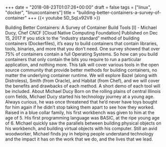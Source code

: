 +++
date = "2018-08-23T01:07:26+00:00"
draft = false
tags = ["linux", "docker", "linuxcontainers"]
title = "building-better-containers-a-survey-of-container"
+++
{{< youtube 5D_SqLv92V8 >}}

Building Better Containers: A Survey of Container Build Tools [I] - Michael Ducy, Chef CNCF [Cloud Native Computing Foundation] Published on Dec 15, 2017 If you stick to the “industry standard” method of building containers (Dockerfiles), it’s easy to build containers that contain libraries, tools, binaries, and more that you don’t need. One survey showed that over 75% of containers contain a full Operating Systems. So how can you build containers that only contain the bits you require to run a particular application, and nothing more. This talk will cover various tools in the open source community that provide better methods for building containers, no matter the underlying container runtime. We will explore Bazel (along with Distroless), Smith (from Oracle), and Habitat (from Chef), and we will cover the benefits and drawbacks of each method. A short demo of each tool will be included. About Michael Ducy Born on the rolling plains of central Illinois corn fields, Michael Ducy started his technology journey at a young age. Always curious, he was once threatened that he’d never have toys bought for him again if he didn’t stop taking them apart to see how they worked. Raised in a blue collar family, his first workbench was given to him at the age of 5. His first programming language was BASIC, at the ripe young age of 6. Michael quickly saw the parallels between building physical objects on his workbench, and building virtual objects with his computer. Still an avid woodworker, Michael finds joy in helping people understand technology and the impact it has on the work that we do, and the lives that we lead.
